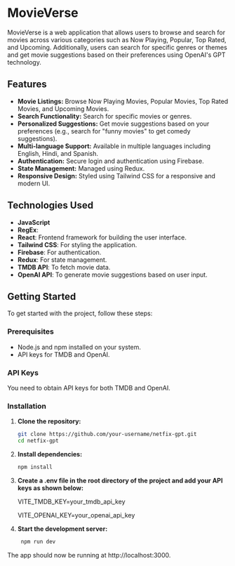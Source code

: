 # MovieVerse

MovieVerse is a web application that allows users to browse and search for movies across various categories such as Now Playing, Popular, Top Rated, and Upcoming. Additionally, users can search for specific genres or themes and get movie suggestions based on their preferences using OpenAI's GPT technology.

## Features

- **Movie Listings:** Browse Now Playing Movies, Popular Movies, Top Rated Movies, and Upcoming Movies.
- **Search Functionality:** Search for specific movies or genres.
- **Personalized Suggestions:** Get movie suggestions based on your preferences (e.g., search for "funny movies" to get comedy suggestions).
- **Multi-language Support:** Available in multiple languages including English, Hindi, and Spanish.
- **Authentication:** Secure login and authentication using Firebase.
- **State Management:** Managed using Redux.
- **Responsive Design:** Styled using Tailwind CSS for a responsive and modern UI.

## Technologies Used

- **JavaScript**
- **RegEx**: 
- **React**: Frontend framework for building the user interface.
- **Tailwind CSS**: For styling the application.
- **Firebase**: For authentication.
- **Redux**: For state management.
- **TMDB API**: To fetch movie data.
- **OpenAI API**: To generate movie suggestions based on user input.

## Getting Started

To get started with the project, follow these steps:

### Prerequisites

- Node.js and npm installed on your system.
- API keys for TMDB and OpenAI.

 ### API Keys

You need to obtain API keys for both TMDB and OpenAI.

### Installation

1. **Clone the repository:**

   ```bash
   git clone https://github.com/your-username/netfix-gpt.git
   cd netfix-gpt

2. **Install dependencies:**

   ```bash
   npm install

3. **Create a .env file in the root directory of the project and add your API keys as shown below:**

     VITE_TMDB_KEY=your_tmdb_api_key
   
     VITE_OPENAI_KEY=your_openai_api_key

4. **Start the development server:**

   ```bash
    npm run dev
 The app should now be running at http://localhost:3000.

